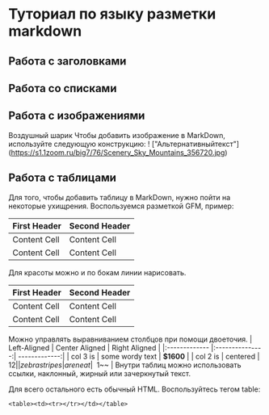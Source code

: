# Туториал по языку разметки markdown

## Работа с заголовками

## Работа со списками

## Работа с изображениями

Воздушный шарик
Чтобы добавить изображение в MarkDown, используйте следующую конструкцию:
!
["Альтернативныйтекст"] (https://s1.1zoom.ru/big7/76/Scenery_Sky_Mountains_356720.jpg)

## Работа с таблицами 

Для того, чтобы добавить таблицу в MarkDown, нужно пойти на некоторые ухищрения. Воспользуемся разметкой GFM, пример:

First Header | Second Header
------------- | -------------
Content Cell | Content Cell
Content Cell | Content Cell
Для красоты можно и по бокам линии нарисовать.

| First Header | Second Header |
| ------------- | ------------- |
| Content Cell | Content Cell |
| Content Cell | Content Cell |
Можно управлять выравниванием столбцов при помощи
двоеточия.
| Left-Aligned | Center Aligned | Right Aligned |
|:------------- |:---------------:| -------------:|
| col 3 is | some wordy text | **$1600** |
| col 2 is | centered | $12 |
| zebra stripes | are neat | ~~$1~~ |
Внутри таблиц можно использовать ссылки, наклонный,
жирный или зачеркнутый текст.

Для всего остального есть обычный HTML. Воспользуйтесь тегом table: 

```
<table><td><tr></tr></td></table>
```
